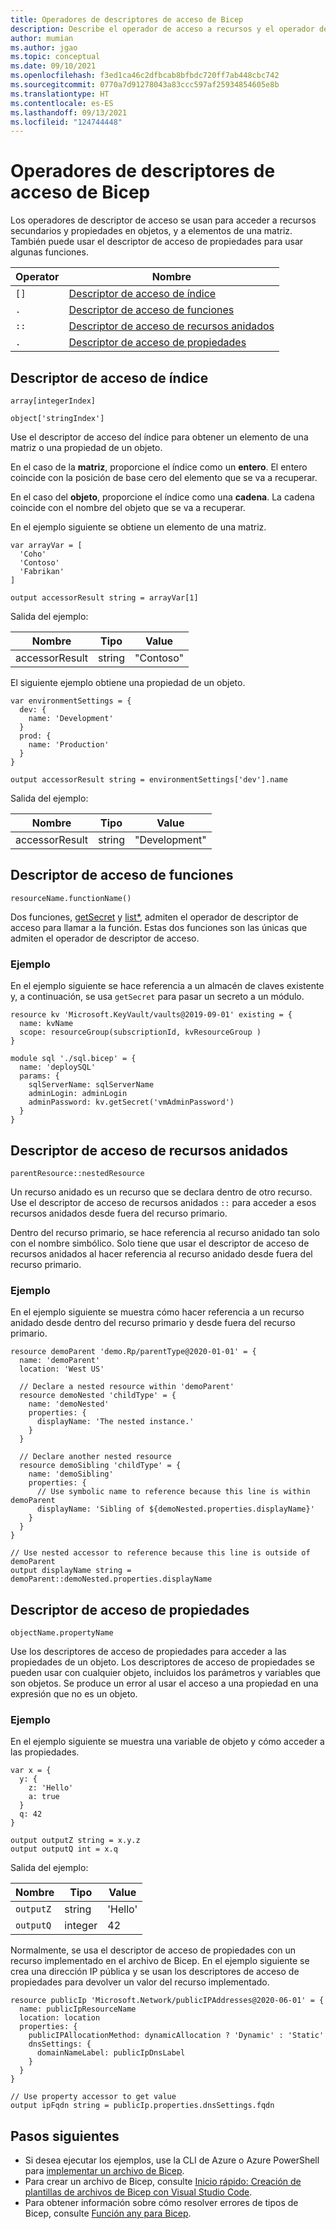 ```yaml
---
title: Operadores de descriptores de acceso de Bicep
description: Describe el operador de acceso a recursos y el operador de acceso a propiedades de Bicep.
author: mumian
ms.author: jgao
ms.topic: conceptual
ms.date: 09/10/2021
ms.openlocfilehash: f3ed1ca46c2dfbcab8bfbdc720ff7ab448cbc742
ms.sourcegitcommit: 0770a7d91278043a83ccc597af25934854605e8b
ms.translationtype: HT
ms.contentlocale: es-ES
ms.lasthandoff: 09/13/2021
ms.locfileid: "124744448"
---
```

# <a name="bicep-accessor-operators"></a>Operadores de descriptores de acceso de Bicep

Los operadores de descriptor de acceso se usan para acceder a recursos secundarios y propiedades en objetos, y a elementos de una matriz. También puede usar el descriptor de acceso de propiedades para usar algunas funciones.

| Operator | Nombre |
| ---- | ---- |
| `[]` | [Descriptor de acceso de índice](#index-accessor) |
| `.`  | [Descriptor de acceso de funciones](#function-accessor) |
| `::` | [Descriptor de acceso de recursos anidados](#nested-resource-accessor) |
| `.`  | [Descriptor de acceso de propiedades](#property-accessor) |

## <a name="index-accessor"></a>Descriptor de acceso de índice

`array[integerIndex]`

`object['stringIndex']`

Use el descriptor de acceso del índice para obtener un elemento de una matriz o una propiedad de un objeto.

En el caso de la **matriz**, proporcione el índice como un **entero**. El entero coincide con la posición de base cero del elemento que se va a recuperar.

En el caso del **objeto**, proporcione el índice como una **cadena**. La cadena coincide con el nombre del objeto que se va a recuperar.

En el ejemplo siguiente se obtiene un elemento de una matriz.

```bicep
var arrayVar = [
  'Coho'
  'Contoso'
  'Fabrikan'
]

output accessorResult string = arrayVar[1]
``` 

Salida del ejemplo:

| Nombre | Tipo | Value |
| ---- | ---- | ---- |
| accessorResult | string | "Contoso" |

El siguiente ejemplo obtiene una propiedad de un objeto.

```bicep
var environmentSettings = {
  dev: {
    name: 'Development'
  }
  prod: {
    name: 'Production'
  }
}

output accessorResult string = environmentSettings['dev'].name
```

Salida del ejemplo:

| Nombre | Tipo | Value |
| ---- | ---- | ---- |
| accessorResult | string | "Development" |

## <a name="function-accessor"></a>Descriptor de acceso de funciones

`resourceName.functionName()`

Dos funciones, [getSecret](bicep-functions-resource.md#getsecret) y [list*](bicep-functions-resource.md#list), admiten el operador de descriptor de acceso para llamar a la función. Estas dos funciones son las únicas que admiten el operador de descriptor de acceso.

### <a name="example"></a>Ejemplo

En el ejemplo siguiente se hace referencia a un almacén de claves existente y, a continuación, se usa `getSecret` para pasar un secreto a un módulo.

```bicep
resource kv 'Microsoft.KeyVault/vaults@2019-09-01' existing = {
  name: kvName
  scope: resourceGroup(subscriptionId, kvResourceGroup )
}

module sql './sql.bicep' = {
  name: 'deploySQL'
  params: {
    sqlServerName: sqlServerName
    adminLogin: adminLogin
    adminPassword: kv.getSecret('vmAdminPassword')
  }
}
```

## <a name="nested-resource-accessor"></a>Descriptor de acceso de recursos anidados

`parentResource::nestedResource`

Un recurso anidado es un recurso que se declara dentro de otro recurso. Use el descriptor de acceso de recursos anidados `::` para acceder a esos recursos anidados desde fuera del recurso primario.

Dentro del recurso primario, se hace referencia al recurso anidado tan solo con el nombre simbólico. Solo tiene que usar el descriptor de acceso de recursos anidados al hacer referencia al recurso anidado desde fuera del recurso primario.

### <a name="example"></a>Ejemplo

En el ejemplo siguiente se muestra cómo hacer referencia a un recurso anidado desde dentro del recurso primario y desde fuera del recurso primario.

```bicep
resource demoParent 'demo.Rp/parentType@2020-01-01' = {
  name: 'demoParent'
  location: 'West US'

  // Declare a nested resource within 'demoParent'
  resource demoNested 'childType' = {
    name: 'demoNested'
    properties: {
      displayName: 'The nested instance.'
    }
  }

  // Declare another nested resource
  resource demoSibling 'childType' = {
    name: 'demoSibling'
    properties: {
      // Use symbolic name to reference because this line is within demoParent
      displayName: 'Sibling of ${demoNested.properties.displayName}'
    }
  }
}

// Use nested accessor to reference because this line is outside of demoParent
output displayName string = demoParent::demoNested.properties.displayName
```

## <a name="property-accessor"></a>Descriptor de acceso de propiedades

`objectName.propertyName`

Use los descriptores de acceso de propiedades para acceder a las propiedades de un objeto. Los descriptores de acceso de propiedades se pueden usar con cualquier objeto, incluidos los parámetros y variables que son objetos. Se produce un error al usar el acceso a una propiedad en una expresión que no es un objeto.

### <a name="example"></a>Ejemplo

En el ejemplo siguiente se muestra una variable de objeto y cómo acceder a las propiedades.

```bicep
var x = {
  y: {
    z: 'Hello'
    a: true
  }
  q: 42
}

output outputZ string = x.y.z
output outputQ int = x.q
```

Salida del ejemplo:

| Nombre | Tipo | Value |
| ---- | ---- | ---- |
| `outputZ` | string | 'Hello' |
| `outputQ` | integer | 42 |

Normalmente, se usa el descriptor de acceso de propiedades con un recurso implementado en el archivo de Bicep. En el ejemplo siguiente se crea una dirección IP pública y se usan los descriptores de acceso de propiedades para devolver un valor del recurso implementado.

```bicep
resource publicIp 'Microsoft.Network/publicIPAddresses@2020-06-01' = {
  name: publicIpResourceName
  location: location
  properties: {
    publicIPAllocationMethod: dynamicAllocation ? 'Dynamic' : 'Static'
    dnsSettings: {
      domainNameLabel: publicIpDnsLabel
    }
  }
}

// Use property accessor to get value
output ipFqdn string = publicIp.properties.dnsSettings.fqdn
```

## <a name="next-steps"></a>Pasos siguientes

- Si desea ejecutar los ejemplos, use la CLI de Azure o Azure PowerShell para [implementar un archivo de Bicep](./quickstart-create-bicep-use-visual-studio-code.md#deploy-the-bicep-file).
- Para crear un archivo de Bicep, consulte [Inicio rápido: Creación de plantillas de archivos de Bicep con Visual Studio Code](./quickstart-create-bicep-use-visual-studio-code.md).
- Para obtener información sobre cómo resolver errores de tipos de Bicep, consulte [Función any para Bicep](./bicep-functions-any.md).
